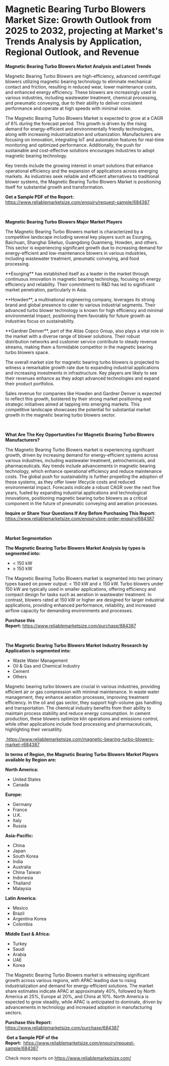 <p><h1>Magnetic Bearing Turbo Blowers Market Size: Growth Outlook from 2025 to 2032, projecting at Market's Trends Analysis by Application, Regional Outlook, and Revenue</h1></p><p><strong>Magnetic Bearing Turbo Blowers Market Analysis and Latest Trends</strong></p>
<p><p>Magnetic Bearing Turbo Blowers are high-efficiency, advanced centrifugal blowers utilizing magnetic bearing technology to eliminate mechanical contact and friction, resulting in reduced wear, lower maintenance costs, and enhanced energy efficiency. These blowers are increasingly used in various industries, including wastewater treatment, chemical processing, and pneumatic conveying, due to their ability to deliver consistent performance and operate at high speeds with minimal noise.</p><p>The Magnetic Bearing Turbo Blowers Market is expected to grow at a CAGR of 6% during the forecast period. This growth is driven by the rising demand for energy-efficient and environmentally friendly technologies, along with increasing industrialization and urbanization. Manufacturers are focusing on innovation, integrating IoT and automation features for real-time monitoring and optimized performance. Additionally, the push for sustainable and cost-effective solutions encourages industries to adopt magnetic bearing technology.</p><p>Key trends include the growing interest in smart solutions that enhance operational efficiency and the expansion of applications across emerging markets. As industries seek reliable and efficient alternatives to traditional blower systems, the Magnetic Bearing Turbo Blowers Market is positioning itself for substantial growth and transformation.</p></p>
<p><strong>Get a Sample PDF of the Report:&nbsp;</strong> <a href="https://www.reliablemarketsize.com/enquiry/request-sample/684387?utm_campaign=2759&utm_medium=2&utm_source=Github&utm_content=ia&utm_term=29032025&utm_id=magnetic-bearing-turbo-blowers">https://www.reliablemarketsize.com/enquiry/request-sample/684387</a></p>
<p>&nbsp;</p>
<p><strong>Magnetic Bearing Turbo Blowers Major Market Players</strong></p>
<p><p>The Magnetic Bearing Turbo Blowers market is characterized by a competitive landscape including several key players such as Esurging, Baichuan, Shanghai Sikeluo, Guangdong Guanneng, Howden, and others. This sector is experiencing significant growth due to increasing demand for energy-efficient and low-maintenance blowers in various industries, including wastewater treatment, pneumatic conveying, and food processing.</p><p>**Esurging** has established itself as a leader in the market through continuous innovation in magnetic bearing technology, focusing on energy efficiency and reliability. Their commitment to R&D has led to significant market penetration, particularly in Asia. </p><p>**Howden**, a multinational engineering company, leverages its strong brand and global presence to cater to various industrial segments. Their advanced turbo blower technology is known for high efficiency and minimal environmental impact, positioning them favorably for future growth as industries focus on sustainability.</p><p>**Gardner Denver**, part of the Atlas Copco Group, also plays a vital role in the market with a diverse range of blower solutions. Their robust distribution networks and customer service contribute to steady revenue streams, making them a formidable competitor in the magnetic bearing turbo blowers space.</p><p>The overall market size for magnetic bearing turbo blowers is projected to witness a remarkable growth rate due to expanding industrial applications and increasing investments in infrastructure. Key players are likely to see their revenues enhance as they adopt advanced technologies and expand their product portfolios.</p><p>Sales revenue for companies like Howden and Gardner Denver is expected to reflect this growth, bolstered by their strong market positioning and strategic initiatives aimed at tapping into emerging markets. This competitive landscape showcases the potential for substantial market growth in the magnetic bearing turbo blowers sector.</p></p>
<p>&nbsp;</p>
<p><strong>What Are The Key Opportunities For Magnetic Bearing Turbo Blowers Manufacturers?</strong></p>
<p><p>The Magnetic Bearing Turbo Blowers market is experiencing significant growth, driven by increasing demand for energy-efficient systems across various industries, including wastewater treatment, petrochemicals, and pharmaceuticals. Key trends include advancements in magnetic bearing technology, which enhance operational efficiency and reduce maintenance costs. The global push for sustainability is further propelling the adoption of these systems, as they offer lower lifecycle costs and reduced environmental impact. Forecasts indicate a robust CAGR over the next five years, fueled by expanding industrial applications and technological innovations, positioning magnetic bearing turbo blowers as a critical component in the future of pneumatic conveying and aeration processes.</p></p>
<p><strong>Inquire or Share Your Questions If Any Before Purchasing This Report:</strong> <a href="https://www.reliablemarketsize.com/enquiry/pre-order-enquiry/684387?utm_campaign=2759&utm_medium=2&utm_source=Github&utm_content=ia&utm_term=29032025&utm_id=magnetic-bearing-turbo-blowers">https://www.reliablemarketsize.com/enquiry/pre-order-enquiry/684387</a></p>
<p>&nbsp;</p>
<p><strong>Market Segmentation</strong></p>
<p><strong>The Magnetic Bearing Turbo Blowers Market Analysis by types is segmented into:</strong></p>
<p><ul><li>< 150 kW</li><li>≥ 150 kW</li></ul></p>
<p><p>The Magnetic Bearing Turbo Blowers market is segmented into two primary types based on power output: < 150 kW and ≥ 150 kW. Turbo blowers under 150 kW are typically used in smaller applications, offering efficiency and compact design for tasks such as aeration in wastewater treatment. In contrast, blowers rated at 150 kW or higher are designed for larger industrial applications, providing enhanced performance, reliability, and increased airflow capacity for demanding environments and processes.</p></p>
<p><strong>Purchase this Report:&nbsp;</strong><a href="https://www.reliablemarketsize.com/purchase/684387?utm_campaign=2759&utm_medium=2&utm_source=Github&utm_content=ia&utm_term=29032025&utm_id=magnetic-bearing-turbo-blowers">https://www.reliablemarketsize.com/purchase/684387</a></p>
<p>&nbsp;</p>
<p><strong>The Magnetic Bearing Turbo Blowers Market Industry Research by Application is segmented into:</strong></p>
<p><ul><li>Waste Water Management</li><li>Oil & Gas and Chemical Industry</li><li>Cement</li><li>Others</li></ul></p>
<p><p>Magnetic bearing turbo blowers are crucial in various industries, providing efficient air or gas compression with minimal maintenance. In waste water management, they enhance aeration processes, improving treatment efficiency. In the oil and gas sector, they support high-volume gas handling and transportation. The chemical industry benefits from their ability to maintain process stability and reduce energy consumption. In cement production, these blowers optimize kiln operations and emissions control, while other applications include food processing and pharmaceuticals, highlighting their versatility.</p></p>
<p><a href="https://www.reliablemarketsize.com/magnetic-bearing-turbo-blowers-market-r684387?utm_campaign=2759&utm_medium=2&utm_source=Github&utm_content=ia&utm_term=29032025&utm_id=magnetic-bearing-turbo-blowers">&nbsp;https://www.reliablemarketsize.com/magnetic-bearing-turbo-blowers-market-r684387</a></p>
<p><strong>In terms of Region, the Magnetic Bearing Turbo Blowers Market Players available by Region are:</strong></p>
<p>
    <p> <strong> North America: </strong>
        <ul>
            <li>United States</li>
            <li>Canada</li>
        </ul>
        </p> 
    <p> <strong> Europe: </strong>
        <ul>
            <li>Germany</li>
            <li>France</li>
            <li>U.K.</li>
            <li>Italy</li>
            <li>Russia</li>
        </ul>
        </p> 
    <p> <strong> Asia-Pacific: </strong>
        <ul>
            <li>China</li>
            <li>Japan</li>
            <li>South Korea</li>
            <li>India</li>
            <li>Australia</li>
            <li>China Taiwan</li>
            <li>Indonesia</li>
            <li>Thailand</li>
            <li>Malaysia</li>
        </ul>
        </p> 
    <p> <strong> Latin America: </strong>
        <ul>
            <li>Mexico</li>
            <li>Brazil</li>
            <li>Argentina Korea</li>
            <li>Colombia</li>
        </ul>
        </p> 
    <p> <strong> Middle East & Africa: </strong>
        <ul>
            <li>Turkey</li>
            <li>Saudi</li>
            <li>Arabia</li>
            <li>UAE</li>
            <li>Korea</li>
        </ul>
    </p>
    </p>
<p><p>The Magnetic Bearing Turbo Blowers market is witnessing significant growth across various regions, with APAC leading due to rising industrialization and demand for energy-efficient solutions. The market share estimates indicate APAC at approximately 40%, followed by North America at 25%, Europe at 20%, and China at 10%. North America is expected to grow steadily, while APAC is anticipated to dominate, driven by advancements in technology and increased adoption in manufacturing sectors.</p></p>
<p><strong>Purchase this Report: </strong><a href="https://www.reliablemarketsize.com/purchase/684387?utm_campaign=2759&utm_medium=2&utm_source=Github&utm_content=ia&utm_term=29032025&utm_id=magnetic-bearing-turbo-blowers">https://www.reliablemarketsize.com/purchase/684387</a></p>
<p>&nbsp;<strong>Get a Sample PDF of the Report:&nbsp;&nbsp;</strong><a href="https://www.reliablemarketsize.com/enquiry/request-sample/684387?utm_campaign=2759&utm_medium=2&utm_source=Github&utm_content=ia&utm_term=29032025&utm_id=magnetic-bearing-turbo-blowers">https://www.reliablemarketsize.com/enquiry/request-sample/684387</a></p>
<p><strong></strong></p>
<p>Check more reports on <a href="https://www.reliablemarketsize.com/?utm_campaign=2759&utm_medium=2&utm_source=Github&utm_content=ia&utm_term=29032025&utm_id=magnetic-bearing-turbo-blowers">https://www.reliablemarketsize.com/</a></p>